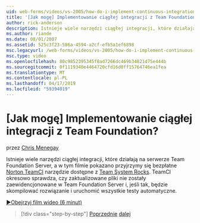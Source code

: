 ```yaml
---
uid: web-forms/videos/vs-2005/how-do-i-implement-continuous-integration-with-team-foundation
title: '[Jak mogę] Implementowanie ciągłej integracji z Team Foundation? | Microsoft Docs'
author: rick-anderson
description: Istnieje wiele narzędzi ciągłej integracji, które działają na serwerze Team Foundation Server, a w tym filmie pokazano przyjrzymy się wolne wstrzymanej narzędzie Norton TeamCI...
ms.author: riande
ms.date: 08/01/2007
ms.assetid: 525c3f23-586a-4594-a2cf-efb5a1ef6898
msc.legacyurl: /web-forms/videos/vs-2005/how-do-i-implement-continuous-integration-with-team-foundation
msc.type: video
ms.openlocfilehash: 80c9852395345f8ad7266dc469b34821d75e444b
ms.sourcegitcommit: 0f1119340e4464720cfd16d0ff15764746ea1fea
ms.translationtype: MT
ms.contentlocale: pl-PL
ms.lasthandoff: 04/17/2019
ms.locfileid: "59394019"
---
```

# <a name="how-do-i-implement-continuous-integration-with-team-foundation"></a>[Jak mogę] Implementowanie ciągłej integracji z Team Foundation?

przez [Chris Menegay](https://twitter.com/CMenegay)

Istnieje wiele narzędzi ciągłej integracji, które działają na serwerze Team Foundation Server, a w tym filmie pokazano przyjrzymy się bezpłatne [Norton TeamCI](http://teamsystemrocks.com/files/12/tools/entry1018.aspx) narzędzie dostępne z [Team System Rocks](http://teamsystemrocks.com/). TeamCI okresowo sprawdza, czy zaktualizowane pliki nie zostały zaewidencjonowane w Team Foundation Server i, jeśli tak, będzie skompilować rozwiązanie i uruchomić wszystkie testy automatyczne.

[&#9654;Obejrzyj film wideo (6 minut)](https://channel9.msdn.com/Blogs/ASP-NET-Site-Videos/how-do-i-implement-continuous-integration-with-team-foundation)

> [!div class="step-by-step"]
> [Poprzednie](how-do-i-discover-application-changes-prior-to-deployment.md)
> [dalej](how-do-i-automate-testing-using-team-build.md)
